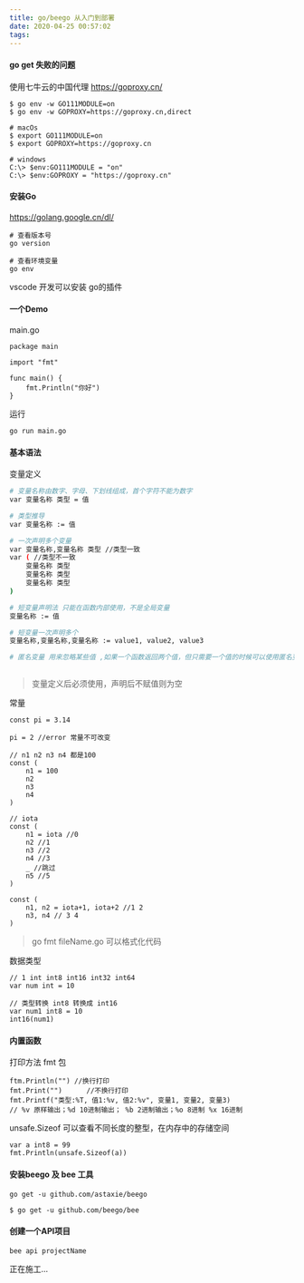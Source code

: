 ```yaml
---
title: go/beego 从入门到部署
date: 2020-04-25 00:57:02
tags:
---
```


#### go get 失败的问题
使用七牛云的中国代理 https://goproxy.cn/
```
$ go env -w GO111MODULE=on
$ go env -w GOPROXY=https://goproxy.cn,direct

# macOs
$ export GO111MODULE=on
$ export GOPROXY=https://goproxy.cn

# windows
C:\> $env:GO111MODULE = "on"
C:\> $env:GOPROXY = "https://goproxy.cn"

```

#### 安装Go
https://golang.google.cn/dl/

```
# 查看版本号
go version

# 查看环境变量
go env
```
vscode 开发可以安装 go的插件

#### 一个Demo

main.go
```golang
package main

import "fmt"

func main() {
	fmt.Println("你好")
}

```

运行
```
go run main.go
```

#### 基本语法
变量定义
```bash
# 变量名称由数字、字母、下划线组成，首个字符不能为数字
var 变量名称 类型 = 值 

# 类型推导
var 变量名称 := 值 

# 一次声明多个变量
var 变量名称,变量名称 类型 //类型一致
var ( //类型不一致
    变量名称 类型
    变量名称 类型
    变量名称 类型
)

# 短变量声明法 只能在函数内部使用，不是全局变量
变量名称 := 值 

# 短变量一次声明多个
变量名称,变量名称,变量名称 := value1, value2, value3

# 匿名变量 用来忽略某些值 ,如果一个函数返回两个值，但只需要一个值的时候可以使用匿名变量 _



```
> 变量定义后必须使用，声明后不赋值则为空

常量
```golang
const pi = 3.14

pi = 2 //error 常量不可改变

// n1 n2 n3 n4 都是100
const (
    n1 = 100
    n2
    n3
    n4
)

// iota
const (
    n1 = iota //0
    n2 //1
    n3 //2
    n4 //3
    _ //跳过
    n5 //5
)

const (
    n1, n2 = iota+1, iota+2 //1 2
    n3, n4 // 3 4
)
```
> go fmt fileName.go 可以格式化代码

数据类型
```golang
// 1 int int8 int16 int32 int64
var num int = 10

// 类型转换 int8 转换成 int16
var num1 int8 = 10
int16(num1)

```

#### 内置函数

打印方法
fmt 包
```
ftm.Println("") //换行打印 
fmt.Print("")      //不换行打印 
fmt.Printf("类型:%T, 值1:%v, 值2:%v", 变量1, 变量2, 变量3) 
// %v 原样输出；%d 10进制输出； %b 2进制输出；%o 8进制 %x 16进制

```

unsafe.Sizeof 可以查看不同长度的整型，在内存中的存储空间
```golang
var a int8 = 99
fmt.Println(unsafe.Sizeof(a))

```


#### 安装beego 及 bee 工具
```
go get -u github.com/astaxie/beego

$ go get -u github.com/beego/bee
```

#### 创建一个API项目

```
bee api projectName
```

正在施工...
